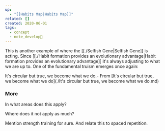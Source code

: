 ```yaml
---
up:
  - "[[Habits Map|Habits Map]]"
related: []
created: 2020-06-01
tags:
  - concept
  - note_develop🍃
---
```

This is another example of where the [[./Selfish Gene|Selfish Gene]] is acting. Since [[./Habit formation provides an evolutionary advantage|Habit formation provides an evolutionary advantage]] it's always adjusting to what we are up to. One of the fundamental truism emerges once again:

It's circular but true, we become what we do.- From [It's circular but true, we become what we do](./It's circular but true, we become what we do.md)

### More
In what areas does this apply?

Where does it not apply as much?

Mention strength training for sure. And relate this to spaced repetition.




